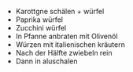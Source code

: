 -   Karottgne schälen + würfel
-   Paprika würfel
-   Zucchini würfel
-   In Pfanne anbraten mit Olivenöl
-   Würzen mit italienischen kräutern
-   Nach der Hälfte zwiebeln rein
-   Dann in aluschalen